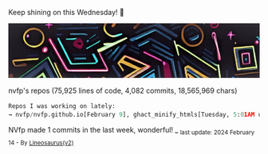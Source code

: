 Keep shining on this Wednesday! 🌷

![banner](./assets/banner.jpg)

nvfp's repos (75,925 lines of code, 4,082 commits, 18,565,969 chars)

```python
Repos I was working on lately:
→ nvfp/nvfp.github.io[February 9], ghact_minify_htmls[Tuesday, 5:01AM utc+0000], ghact_auto_permalink[Monday, 10:33AM]
```

NVfp made 1 commits in the last week, wonderful!<sub> ~ last update: 2024 February 14 - By [Lineosaurus(v2)](https://github.com/Lineosaurus/Lineosaurus)</sub>
